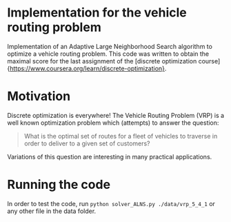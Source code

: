 # Implementation for the vehicle routing problem

Implementation of an Adaptive Large Neighborhood Search algorithm to optimize a vehicle routing problem.
This code was written to obtain the maximal score for the last assignment of the [discrete optimization course]{https://www.coursera.org/learn/discrete-optimization}.

# Motivation

Discrete optimization is everywhere! The Vehicle Routing Problem (VRP) is a well known optimization problem which (attempts) to answer the question:

> What is the optimal set of routes for a fleet of vehicles to traverse in order to deliver to a given set of customers?

Variations of this question are interesting in many practical applications.

# Running the code

In order to test the code, run `python solver_ALNS.py ./data/vrp_5_4_1` or any other file in the data folder.
